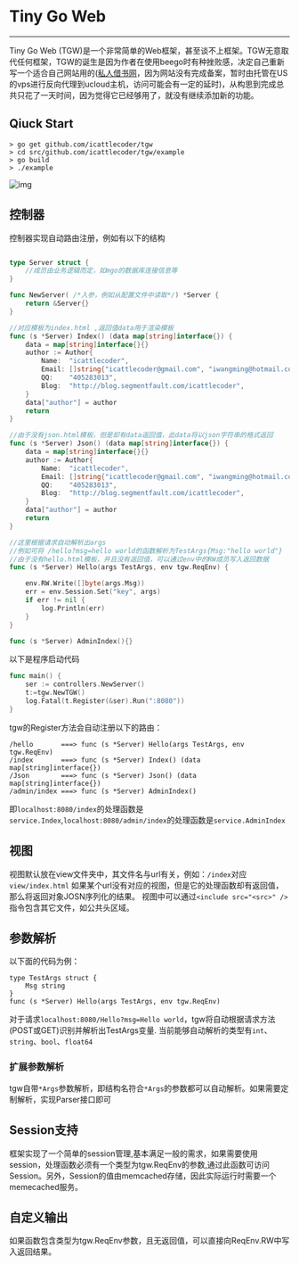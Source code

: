 # Tiny Go Web
---

Tiny Go Web (TGW)是一个非常简单的Web框架，甚至谈不上框架。TGW无意取代任何框架，TGW的诞生是因为作者在使用beego时有种挫败感，决定自己重新写一个适合自己网站用的([私人借书网](http://www.4jieshu.com)，因为网站没有完成备案，暂时由托管在US的vps进行反向代理到ucloud主机，访问可能会有一定的延时)，从构思到完成总共只花了一天时间，因为觉得它已经够用了，就没有继续添加新的功能。

## Qiuck Start

```
> go get github.com/icattlecoder/tgw
> cd src/github.com/icattlecoder/tgw/example
> go build
> ./example 
```

![img](http://icattlecoder.qiniudn.com/tgw.png)


## 控制器

控制器实现自动路由注册，例如有以下的结构

```go

type Server struct {
	//成员由业务逻辑而定，如mgo的数据库连接信息等
}

func NewServer( /*入参，例如从配置文件中读取*/) *Server {
	return &Server{}
}

//对应模板为index.html ,返回值data用于渲染模板
func (s *Server) Index() (data map[string]interface{}) {
	data = map[string]interface{}{}
	author := Author{
		Name:  "icattlecoder",
		Email: []string{"icattlecoder@gmail.com", "iwangming@hotmail.com"},
		QQ:    "405283013",
		Blog:  "http://blog.segmentfault.com/icattlecoder",
	}
	data["author"] = author
	return
}

//由于没有json.html模板，但是却有data返回值，此data将以json字符串的格式返回
func (s *Server) Json() (data map[string]interface{}) {
	data = map[string]interface{}{}
	author := Author{
		Name:  "icattlecoder",
		Email: []string{"icattlecoder@gmail.com", "iwangming@hotmail.com"},
		QQ:    "405283013",
		Blog:  "http://blog.segmentfault.com/icattlecoder",
	}
	data["author"] = author
	return
}

//这里根据请求自动解析出args
//例如可将 /hello?msg=hello world的函数解析为TestArgs{Msg:"hello world"}
//由于没有hello.html模板，并且没有返回值，可以通过env中的RW成员写入返回数据
func (s *Server) Hello(args TestArgs, env tgw.ReqEnv) {

	env.RW.Write([]byte(args.Msg))
	err = env.Session.Set("key", args)
	if err != nil {
		log.Println(err)
	}
}

func (s *Server) AdminIndex(){}
```

以下是程序启动代码
``` go
func main() {
	ser := controllers.NewServer()
	t:=tgw.NewTGW()
	log.Fatal(t.Register(&ser).Run(":8080"))
}
```

tgw的Register方法会自动注册以下的路由：

```
/hello 		 ===> func (s *Server) Hello(args TestArgs, env tgw.ReqEnv)
/index 		 ===> func (s *Server) Index() (data map[string]interface{}) 
/Json 		 ===> func (s *Server) Json() (data map[string]interface{})
/admin/index ===> func (s *Server) AdminIndex()
```

即`localhost:8080/index`的处理函数是`service.Index`,`localhost:8080/admin/index`的处理函数是`service.AdminIndex`

## 视图

视图默认放在view文件夹中，其文件名与url有关，例如：`/index`对应 `view/index.html`
如果某个url没有对应的视图，但是它的处理函数却有返回值，那么将返回对象JOSN序列化的结果。
视图中可以通过`<include src="<src>" />`指令包含其它文件，如公共头区域。

## 参数解析

以下面的代码为例：

```
type TestArgs struct {
	Msg string
}
func (s *Server) Hello(args TestArgs, env tgw.ReqEnv)

```
对于请求`localhost:8080/Hello?msg=Hello world`，tgw将自动根据请求方法(POST或GET)识别并解析出TestArgs变量.
当前能够自动解析的类型有`int`、`string`、`bool`、`float64`

### 扩展参数解析
tgw自带`*Args`参数解析，即结构名符合`*Args`的参数都可以自动解析。如果需要定制解析，实现Parser接口即可

## Session支持

框架实现了一个简单的session管理,基本满足一般的需求，如果需要使用session，处理函数必须有一个类型为tgw.ReqEnv的参数,通过此函数可访问Session。另外，Session的值由memcached存储，因此实际运行时需要一个memecached服务。


## 自定义输出

如果函数包含类型为tgw.ReqEnv参数，且无返回值，可以直接向ReqEnv.RW中写入返回结果。

